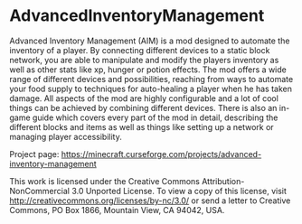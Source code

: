 # AdvancedInventoryManagement

Advanced Inventory Management (AIM) is a mod designed to automate the inventory of a player. By connecting different devices to a static block network, you are able to manipulate and modify the players inventory as well as other stats like xp, hunger or potion effects. The mod offers a wide range of different devices and possibilities, reaching from ways to automate your food supply to techniques for auto-healing a player when he has taken damage. All aspects of the mod are highly configurable and a lot of cool things can be achieved by combining different devices. There is also an in-game guide which covers every part of the mod in detail, describing the different blocks and items as well as things like setting up a network or managing player accessibility.

Project page: https://minecraft.curseforge.com/projects/advanced-inventory-management

This work is licensed under the Creative Commons Attribution-NonCommercial 3.0 Unported License. To view a copy of this license, visit http://creativecommons.org/licenses/by-nc/3.0/ or send a letter to Creative Commons, PO Box 1866, Mountain View, CA 94042, USA.
